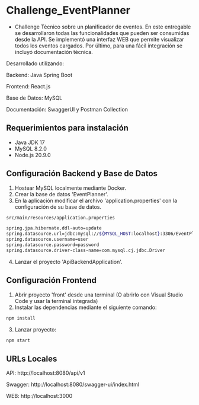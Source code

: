 # Challenge_EventPlanner

- Challenge Técnico sobre un planificador de eventos. En este entregable se desarrollaron todas las funcionalidades que pueden ser consumidas desde la API. Se implementó una interfaz WEB que permite visualizar todos los eventos cargados. Por último, para una fácil integración se incluyó documentación técnica.

Desarrollado utilizando:

Backend: Java Spring Boot

Frontend: React.js

Base de Datos: MySQL

Documentación: SwaggerUI y Postman Collection

## Requerimientos para instalación

- Java JDK 17
- MySQL 8.2.0
- Node.js 20.9.0

## Configuración Backend y Base de Datos

1. Hostear MySQL localmente mediante Docker.
2. Crear la base de datos 'EventPlanner'.
3. En la aplicación modificar el archivo 'application.properties' con la configuración de su base de datos.

```bash
src/main/resources/application.properties
```

```bash
spring.jpa.hibernate.ddl-auto=update
spring.datasource.url=jdbc:mysql://${MYSQL_HOST:localhost}:3306/EventPlanner
spring.datasource.username=user
spring.datasource.password=password
spring.datasource.driver-class-name=com.mysql.cj.jdbc.Driver
```

4. Lanzar el proyecto 'ApiBackendApplication'.

## Configuración Frontend

1. Abrir proyecto 'front' desde una terminal (O abrirlo con Visual Studio Code y usar la terminal integrada)
2. Instalar las dependencias mediante el siguiente comando:

```bash
npm install
```

3. Lanzar proyecto:

```bash
npm start
```

## URLs Locales

API: http://localhost:8080/api/v1

Swagger: http://localhost:8080/swagger-ui/index.html

WEB: http://localhost:3000
